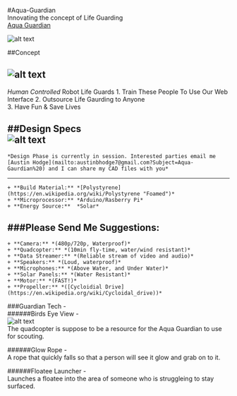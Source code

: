 #Aqua-Guardian  
Innovating the concept of Life Guarding  
[Aqua Guardian](http://austinbhodge.com/aqua-guardian/ "Aqua Guardian")

![alt text][logo]




##Concept  

  ![alt text][concept]
 ---
  *Human Controlled* Robot Life Guards
    1. Train These People To Use Our Web Interface
    2. Outsource Life Gaurding to Anyone  
    3. Have Fun & Save Lives
  
##Design Specs  
  ![alt text][Design]
  ---
    *Design Phase is currently in session. Interested parties email me [Austin Hodge](mailto:austinbhodge7@gmail.com?Subject=Aqua-Gaurdian%20) and I can share my CAD files with you*
   ---  
    + **Build Material:** *[Polystyrene](https://en.wikipedia.org/wiki/Polystyrene "Foamed")*
    + **Microprocessor:** *Arduino/Rasberry Pi*
    + **Energy Source:**  *Solar*

###Please Send Me Suggestions:
 ---
    + **Camera:** *(480p/720p, Waterproof)*
    + **Quadcopter:** *(10min fly-time, water/wind resistant)*
    + **Data Streamer:** *(Reliable stream of video and audio)*
    + **Speakers:** *(Loud, waterproof)*
    + **Microphones:** *(Above Water, and Under Water)*
    + **Solar Panels:** *(Water Resistant)*
    + **Motor:** *(FAST!)*
    + **Propeller:** *([Cycloidial Drive](https://en.wikipedia.org/wiki/Cycloidal_drive))*
  
  
###Guardian Tech -  
######Birds Eye View -  
    ![alt text][Drone]  
    The quadcopter is suppose to be a resource for the Aqua Guardian to use for scouting. 

######Glow Rope -  
    A rope that quickly falls so that a person will see it glow and grab on to it.
  
######Floatee Launcher -  
    Launches a floatee into the area of someone who is struggleing to stay surfaced.  
  
  [logo]:https://github.com/haustin7/aqua-guardian/blob/gh-pages/imgs/ag300.png "Aqua Guardian"
  [concept]: https://github.com/haustin7/aqua-guardian/blob/gh-pages/imgs/graphic.png "Concept"
  [Design]: https://github.com/haustin7/aqua-guardian/blob/gh-pages/imgs/side.png "Side Rendering"
  [Drone]: https://github.com/haustin7/aqua-guardian/blob/gh-pages/imgs/cir.png "Birds Eye View"
